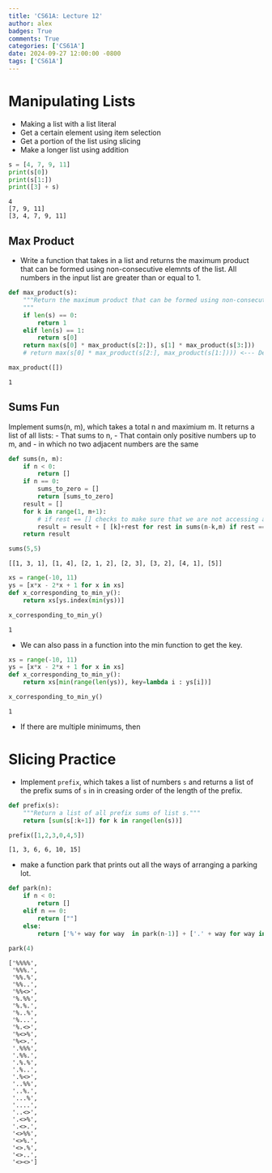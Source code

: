 ```yaml
---
title: 'CS61A: Lecture 12'
author: alex
badges: True
comments: True
categories: ['CS61A']
date: 2024-09-27 12:00:00 -0800
tags: ['CS61A']
---
```


# Manipulating Lists
- Making a list with a list literal
- Get a certain element using item selection
- Get a portion of the list using slicing
- Make a longer list using addition



```python
s = [4, 7, 9, 11]
print(s[0])
print(s[1:])
print([3] + s)
```

    4
    [7, 9, 11]
    [3, 4, 7, 9, 11]


## Max Product
- Write a function that takes in a list and returns the maximum product that can be formed using non-consecutive elemnts of the list. All numbers in the input list are greater than or equal to 1.


```python
def max_product(s):
    """Return the maximum product that can be formed using non-consecutive elements in the list.
    """
    if len(s) == 0:
        return 1
    elif len(s) == 1:
        return s[0]
    return max(s[0] * max_product(s[2:]), s[1] * max_product(s[3:]))
    # return max(s[0] * max_product(s[2:], max_product(s[1:]))) <--- Denero's solution

max_product([])
```




    1



## Sums Fun
Implement sums(n, m), which takes a total n and maximium m. It returns a list of all lists:
    - That sums to n,
    - That contain only positive numbers up to m, and
    - in which no two adjacent numbers are the same


```python
def sums(n, m):
    if n < 0:
        return []
    if n == 0:
        sums_to_zero = []
        return [sums_to_zero]
    result = []
    for k in range(1, m+1):
        # if rest == [] checks to make sure that we are not accessing an index out of bounds error.
        result = result + [ [k]+rest for rest in sums(n-k,m) if rest == [] or k != rest[0]]
    return result

sums(5,5)
```




    [[1, 3, 1], [1, 4], [2, 1, 2], [2, 3], [3, 2], [4, 1], [5]]




```python
xs = range(-10, 11)
ys = [x*x - 2*x + 1 for x in xs]
def x_corresponding_to_min_y():
    return xs[ys.index(min(ys))]

x_corresponding_to_min_y()
```




    1



- We can also pass in a function into the min function to get the key.


```python
xs = range(-10, 11)
ys = [x*x - 2*x + 1 for x in xs]
def x_corresponding_to_min_y():
    return xs[min(range(len(ys)), key=lambda i : ys[i])]

x_corresponding_to_min_y()
```




    1



- If there are multiple minimums, then 

# Slicing Practice
- Implement `prefix`, which takes a list of numbers `s` and returns a list of the prefix sums of `s` in in creasing order of the length of the prefix.


```python
def prefix(s):
    """Return a list of all prefix sums of list s."""
    return [sum(s[:k+1]) for k in range(len(s))]

prefix([1,2,3,0,4,5])
```




    [1, 3, 6, 6, 10, 15]



- make a function park that prints out all the ways of arranging a parking lot.


```python
def park(n):
    if n < 0:
        return []
    elif n == 0:
        return [""]
    else:
        return ['%'+ way for way  in park(n-1)] + ['.' + way for way in park(n-1)] + ['<>'+ way for way in park(n-2)]
    
park(4)
```




    ['%%%%',
     '%%%.',
     '%%.%',
     '%%..',
     '%%<>',
     '%.%%',
     '%.%.',
     '%..%',
     '%...',
     '%.<>',
     '%<>%',
     '%<>.',
     '.%%%',
     '.%%.',
     '.%.%',
     '.%..',
     '.%<>',
     '..%%',
     '..%.',
     '...%',
     '....',
     '..<>',
     '.<>%',
     '.<>.',
     '<>%%',
     '<>%.',
     '<>.%',
     '<>..',
     '<><>']


